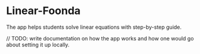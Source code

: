 # Linear-Foonda

The app helps students solve linear equations with step-by-step guide.

// TODO: write documentation on how the app works and how one would go about setting it up locally.
